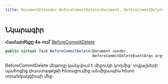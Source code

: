 ```yaml
---
title: DocumentExtender.BeforeCommitDelete(Document, BeforeCommitDeleteEventArgs) մեթոդ
---
```


## Նկարագիր

**Համարժեքը 4x-ում՝** [BeforeCommitDelete](https://armsoft.github.io/as4x-docs/HTM/ProgrGuide/ScriptProcs/DocExtenderEvents/BeforeCommitDelete.html)

```c#
public virtual Task BeforeCommitDelete(Document sender, 
                                       BeforeCommitDeleteEventArgs args)
```

BeforeCommitDelete մեթոդը կանչվում է միջուկի կողմից` տվյալների պահոցից փաստաթղթի հեռացումից անմիջապես հետո տրանզակցիայի մեջ։ 